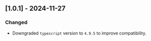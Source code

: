 ## [1.0.1] - 2024-11-27
### Changed
- Downgraded `typescript` version to `4.9.5` to improve compatibility.

